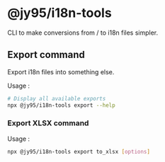 # @jy95/i18n-tools

CLI to make conversions from / to i18n files simpler.

## Export command

Export i18n files into something else.

Usage :
```bash
# Display all available exports
npx @jy95/i18n-tools export --help
```

### Export XLSX command

Usage :
```bash
npx @jy95/i18n-tools export to_xlsx [options]
```